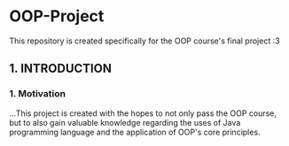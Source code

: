 # OOP-Project

This repository is created specifically for the OOP course's final project :3

## 1. INTRODUCTION

### 1. Motivation

...This project is created with the hopes to not only pass the OOP course, but to also gain valuable knowledge regarding the uses of Java programming language and the application of OOP's core principles.
